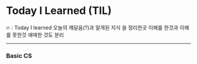 # Today I Learned (TIL)

🔥  :  Today I learned 
오늘의 꺠달음(?)과 알게된 지식 을 정리한곳
이해를 한것과 이해를 못한것 애매한 것도 분리

----------------------------------------------------------------------------------------------------------------------
### Basic CS

